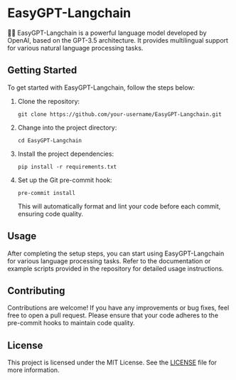 # EasyGPT-Langchain

🦜️🔗 EasyGPT-Langchain is a powerful language model developed by OpenAI, based on the GPT-3.5 architecture. It provides multilingual support for various natural language processing tasks.

## Getting Started

To get started with EasyGPT-Langchain, follow the steps below:

1. Clone the repository:

   ```shell
   git clone https://github.com/your-username/EasyGPT-Langchain.git
   ```

2. Change into the project directory:

   ```shell
   cd EasyGPT-Langchain
   ```

3. Install the project dependencies:

   ```shell
   pip install -r requirements.txt
   ```

4. Set up the Git pre-commit hook:

   ```shell
   pre-commit install
   ```

   This will automatically format and lint your code before each commit, ensuring code quality.

## Usage

After completing the setup steps, you can start using EasyGPT-Langchain for various language processing tasks. Refer to the documentation or example scripts provided in the repository for detailed usage instructions.

## Contributing

Contributions are welcome! If you have any improvements or bug fixes, feel free to open a pull request. Please ensure that your code adheres to the pre-commit hooks to maintain code quality.

## License

This project is licensed under the MIT License. See the [LICENSE](LICENSE) file for more information.

